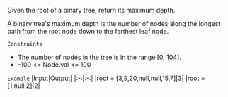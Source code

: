 Given the root of a binary tree, return its maximum depth.

A binary tree's maximum depth is the number of nodes along the longest path from the root node down to the farthest leaf node.

`Constraints`
- The number of nodes in the tree is in the range [0, 104].
- -100 <= Node.val <= 100

`Example`
|Input|Output|
|:-:|:-:|
|root = [3,9,20,null,null,15,7]|3|
|root = [1,null,2]|2|
